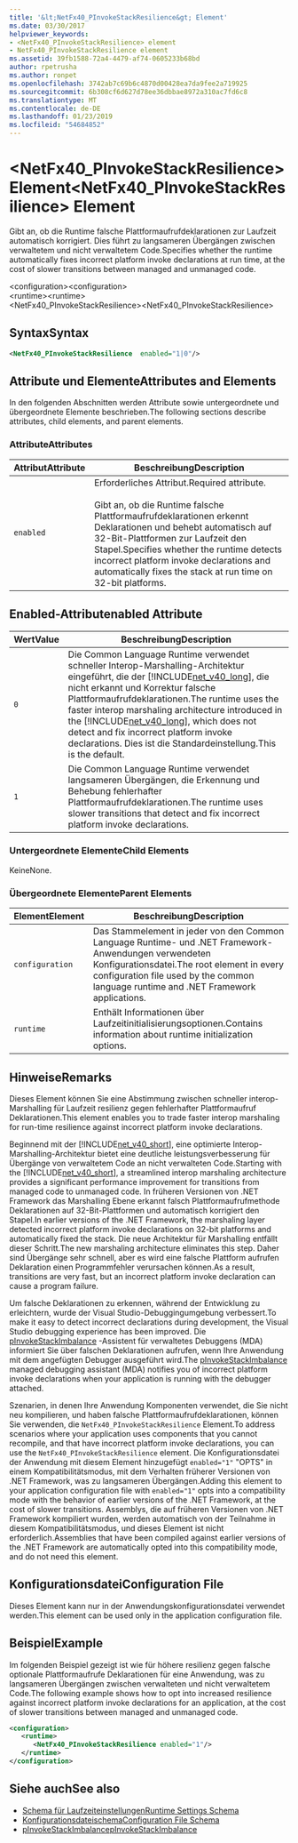 ```yaml
---
title: '&lt;NetFx40_PInvokeStackResilience&gt; Element'
ms.date: 03/30/2017
helpviewer_keywords:
- <NetFx40_PInvokeStackResilience> element
- NetFx40_PInvokeStackResilience element
ms.assetid: 39fb1588-72a4-4479-af74-0605233b68bd
author: rpetrusha
ms.author: ronpet
ms.openlocfilehash: 3742ab7c69b6c4870d00428ea7da9fee2a719925
ms.sourcegitcommit: 6b308cf6d627d78ee36dbbae8972a310ac7fd6c8
ms.translationtype: MT
ms.contentlocale: de-DE
ms.lasthandoff: 01/23/2019
ms.locfileid: "54684852"
---
```

# <a name="ltnetfx40pinvokestackresiliencegt-element"></a><span data-ttu-id="628f5-102">&lt;NetFx40_PInvokeStackResilience&gt; Element</span><span class="sxs-lookup"><span data-stu-id="628f5-102">&lt;NetFx40_PInvokeStackResilience&gt; Element</span></span>
<span data-ttu-id="628f5-103">Gibt an, ob die Runtime falsche Plattformaufrufdeklarationen zur Laufzeit automatisch korrigiert. Dies führt zu langsameren Übergängen zwischen verwaltetem und nicht verwaltetem Code.</span><span class="sxs-lookup"><span data-stu-id="628f5-103">Specifies whether the runtime automatically fixes incorrect platform invoke declarations at run time, at the cost of slower transitions between managed and unmanaged code.</span></span>  
  
 <span data-ttu-id="628f5-104">\<configuration></span><span class="sxs-lookup"><span data-stu-id="628f5-104">\<configuration></span></span>  
<span data-ttu-id="628f5-105">\<runtime></span><span class="sxs-lookup"><span data-stu-id="628f5-105">\<runtime></span></span>  
<span data-ttu-id="628f5-106"><NetFx40_PInvokeStackResilience></span><span class="sxs-lookup"><span data-stu-id="628f5-106"><NetFx40_PInvokeStackResilience></span></span>  
  
## <a name="syntax"></a><span data-ttu-id="628f5-107">Syntax</span><span class="sxs-lookup"><span data-stu-id="628f5-107">Syntax</span></span>  
  
```xml  
<NetFx40_PInvokeStackResilience  enabled="1|0"/>  
```  
  
## <a name="attributes-and-elements"></a><span data-ttu-id="628f5-108">Attribute und Elemente</span><span class="sxs-lookup"><span data-stu-id="628f5-108">Attributes and Elements</span></span>  
 <span data-ttu-id="628f5-109">In den folgenden Abschnitten werden Attribute sowie untergeordnete und übergeordnete Elemente beschrieben.</span><span class="sxs-lookup"><span data-stu-id="628f5-109">The following sections describe attributes, child elements, and parent elements.</span></span>  
  
### <a name="attributes"></a><span data-ttu-id="628f5-110">Attribute</span><span class="sxs-lookup"><span data-stu-id="628f5-110">Attributes</span></span>  
  
|<span data-ttu-id="628f5-111">Attribut</span><span class="sxs-lookup"><span data-stu-id="628f5-111">Attribute</span></span>|<span data-ttu-id="628f5-112">Beschreibung</span><span class="sxs-lookup"><span data-stu-id="628f5-112">Description</span></span>|  
|---------------|-----------------|  
|`enabled`|<span data-ttu-id="628f5-113">Erforderliches Attribut.</span><span class="sxs-lookup"><span data-stu-id="628f5-113">Required attribute.</span></span><br /><br /> <span data-ttu-id="628f5-114">Gibt an, ob die Runtime falsche Plattformaufrufdeklarationen erkennt Deklarationen und behebt automatisch auf 32-Bit-Plattformen zur Laufzeit den Stapel.</span><span class="sxs-lookup"><span data-stu-id="628f5-114">Specifies whether the runtime detects incorrect platform invoke declarations and automatically fixes the stack at run time on 32-bit platforms.</span></span>|  
  
## <a name="enabled-attribute"></a><span data-ttu-id="628f5-115">Enabled-Attribut</span><span class="sxs-lookup"><span data-stu-id="628f5-115">enabled Attribute</span></span>  
  
|<span data-ttu-id="628f5-116">Wert</span><span class="sxs-lookup"><span data-stu-id="628f5-116">Value</span></span>|<span data-ttu-id="628f5-117">Beschreibung</span><span class="sxs-lookup"><span data-stu-id="628f5-117">Description</span></span>|  
|-----------|-----------------|  
|`0`|<span data-ttu-id="628f5-118">Die Common Language Runtime verwendet schneller Interop-Marshalling-Architektur eingeführt, die der [!INCLUDE[net_v40_long](../../../../../includes/net-v40-long-md.md)], die nicht erkannt und Korrektur falsche Plattformaufrufdeklarationen.</span><span class="sxs-lookup"><span data-stu-id="628f5-118">The runtime uses the faster interop marshaling architecture introduced in the [!INCLUDE[net_v40_long](../../../../../includes/net-v40-long-md.md)], which does not detect and fix incorrect platform invoke declarations.</span></span> <span data-ttu-id="628f5-119">Dies ist die Standardeinstellung.</span><span class="sxs-lookup"><span data-stu-id="628f5-119">This is the default.</span></span>|  
|`1`|<span data-ttu-id="628f5-120">Die Common Language Runtime verwendet langsameren Übergängen, die Erkennung und Behebung fehlerhafter Plattformaufrufdeklarationen.</span><span class="sxs-lookup"><span data-stu-id="628f5-120">The runtime uses slower transitions that detect and fix incorrect platform invoke declarations.</span></span>|  
  
### <a name="child-elements"></a><span data-ttu-id="628f5-121">Untergeordnete Elemente</span><span class="sxs-lookup"><span data-stu-id="628f5-121">Child Elements</span></span>  
 <span data-ttu-id="628f5-122">Keine</span><span class="sxs-lookup"><span data-stu-id="628f5-122">None.</span></span>  
  
### <a name="parent-elements"></a><span data-ttu-id="628f5-123">Übergeordnete Elemente</span><span class="sxs-lookup"><span data-stu-id="628f5-123">Parent Elements</span></span>  
  
|<span data-ttu-id="628f5-124">Element</span><span class="sxs-lookup"><span data-stu-id="628f5-124">Element</span></span>|<span data-ttu-id="628f5-125">Beschreibung</span><span class="sxs-lookup"><span data-stu-id="628f5-125">Description</span></span>|  
|-------------|-----------------|  
|`configuration`|<span data-ttu-id="628f5-126">Das Stammelement in jeder von den Common Language Runtime- und .NET Framework-Anwendungen verwendeten Konfigurationsdatei.</span><span class="sxs-lookup"><span data-stu-id="628f5-126">The root element in every configuration file used by the common language runtime and .NET Framework applications.</span></span>|  
|`runtime`|<span data-ttu-id="628f5-127">Enthält Informationen über Laufzeitinitialisierungsoptionen.</span><span class="sxs-lookup"><span data-stu-id="628f5-127">Contains information about runtime initialization options.</span></span>|  
  
## <a name="remarks"></a><span data-ttu-id="628f5-128">Hinweise</span><span class="sxs-lookup"><span data-stu-id="628f5-128">Remarks</span></span>  
 <span data-ttu-id="628f5-129">Dieses Element können Sie eine Abstimmung zwischen schneller interop-Marshalling für Laufzeit resilienz gegen fehlerhafter Plattformaufruf Deklarationen.</span><span class="sxs-lookup"><span data-stu-id="628f5-129">This element enables you to trade faster interop marshaling for run-time resilience against incorrect platform invoke declarations.</span></span>  
  
 <span data-ttu-id="628f5-130">Beginnend mit der [!INCLUDE[net_v40_short](../../../../../includes/net-v40-short-md.md)], eine optimierte Interop-Marshalling-Architektur bietet eine deutliche leistungsverbesserung für Übergänge von verwaltetem Code an nicht verwalteten Code.</span><span class="sxs-lookup"><span data-stu-id="628f5-130">Starting with the [!INCLUDE[net_v40_short](../../../../../includes/net-v40-short-md.md)], a streamlined interop marshaling architecture provides a significant performance improvement for transitions from managed code to unmanaged code.</span></span> <span data-ttu-id="628f5-131">In früheren Versionen von .NET Framework das Marshalling Ebene erkannt falsch Plattformaufrufmethode Deklarationen auf 32-Bit-Plattformen und automatisch korrigiert den Stapel.</span><span class="sxs-lookup"><span data-stu-id="628f5-131">In earlier versions of the .NET Framework, the marshaling layer detected incorrect platform invoke declarations on 32-bit platforms and automatically fixed the stack.</span></span> <span data-ttu-id="628f5-132">Die neue Architektur für Marshalling entfällt dieser Schritt.</span><span class="sxs-lookup"><span data-stu-id="628f5-132">The new marshaling architecture eliminates this step.</span></span> <span data-ttu-id="628f5-133">Daher sind Übergänge sehr schnell, aber es wird eine falsche Plattform aufrufen Deklaration einen Programmfehler verursachen können.</span><span class="sxs-lookup"><span data-stu-id="628f5-133">As a result, transitions are very fast, but an incorrect platform invoke declaration can cause a program failure.</span></span>  
  
 <span data-ttu-id="628f5-134">Um falsche Deklarationen zu erkennen, während der Entwicklung zu erleichtern, wurde der Visual Studio-Debuggingumgebung verbessert.</span><span class="sxs-lookup"><span data-stu-id="628f5-134">To make it easy to detect incorrect declarations during development, the Visual Studio debugging experience has been improved.</span></span> <span data-ttu-id="628f5-135">Die [pInvokeStackImbalance](../../../../../docs/framework/debug-trace-profile/pinvokestackimbalance-mda.md) -Assistent für verwaltetes Debuggens (MDA) informiert Sie über falschen Deklarationen aufrufen, wenn Ihre Anwendung mit dem angefügten Debugger ausgeführt wird.</span><span class="sxs-lookup"><span data-stu-id="628f5-135">The [pInvokeStackImbalance](../../../../../docs/framework/debug-trace-profile/pinvokestackimbalance-mda.md) managed debugging assistant (MDA) notifies you of incorrect platform invoke declarations when your application is running with the debugger attached.</span></span>  
  
 <span data-ttu-id="628f5-136">Szenarien, in denen Ihre Anwendung Komponenten verwendet, die Sie nicht neu kompilieren, und haben falsche Plattformaufrufdeklarationen, können Sie verwenden, die `NetFx40_PInvokeStackResilience` Element.</span><span class="sxs-lookup"><span data-stu-id="628f5-136">To address scenarios where your application uses components that you cannot recompile, and that have incorrect platform invoke declarations, you can use the `NetFx40_PInvokeStackResilience` element.</span></span> <span data-ttu-id="628f5-137">Die Konfigurationsdatei der Anwendung mit diesem Element hinzugefügt `enabled="1"` "OPTS" in einem Kompatibilitätsmodus, mit dem Verhalten früherer Versionen von .NET Framework, was zu langsameren Übergängen.</span><span class="sxs-lookup"><span data-stu-id="628f5-137">Adding this element to your application configuration file with `enabled="1"` opts into a compatibility mode with the behavior of earlier versions of the .NET Framework, at the cost of slower transitions.</span></span> <span data-ttu-id="628f5-138">Assemblys, die auf früheren Versionen von .NET Framework kompiliert wurden, werden automatisch von der Teilnahme in diesem Kompatibilitätsmodus, und dieses Element ist nicht erforderlich.</span><span class="sxs-lookup"><span data-stu-id="628f5-138">Assemblies that have been compiled against earlier versions of the .NET Framework are automatically opted into this compatibility mode, and do not need this element.</span></span>  
  
## <a name="configuration-file"></a><span data-ttu-id="628f5-139">Konfigurationsdatei</span><span class="sxs-lookup"><span data-stu-id="628f5-139">Configuration File</span></span>  
 <span data-ttu-id="628f5-140">Dieses Element kann nur in der Anwendungskonfigurationsdatei verwendet werden.</span><span class="sxs-lookup"><span data-stu-id="628f5-140">This element can be used only in the application configuration file.</span></span>  
  
## <a name="example"></a><span data-ttu-id="628f5-141">Beispiel</span><span class="sxs-lookup"><span data-stu-id="628f5-141">Example</span></span>  
 <span data-ttu-id="628f5-142">Im folgenden Beispiel gezeigt ist wie für höhere resilienz gegen falsche optionale Plattformaufrufe Deklarationen für eine Anwendung, was zu langsameren Übergängen zwischen verwalteten und nicht verwaltetem Code.</span><span class="sxs-lookup"><span data-stu-id="628f5-142">The following example shows how to opt into increased resilience against incorrect platform invoke declarations for an application, at the cost of slower transitions between managed and unmanaged code.</span></span>  
  
```xml  
<configuration>  
   <runtime>  
      <NetFx40_PInvokeStackResilience enabled="1"/>  
   </runtime>  
</configuration>  
```  
  
## <a name="see-also"></a><span data-ttu-id="628f5-143">Siehe auch</span><span class="sxs-lookup"><span data-stu-id="628f5-143">See also</span></span>
- [<span data-ttu-id="628f5-144">Schema für Laufzeiteinstellungen</span><span class="sxs-lookup"><span data-stu-id="628f5-144">Runtime Settings Schema</span></span>](../../../../../docs/framework/configure-apps/file-schema/runtime/index.md)
- [<span data-ttu-id="628f5-145">Konfigurationsdateischema</span><span class="sxs-lookup"><span data-stu-id="628f5-145">Configuration File Schema</span></span>](../../../../../docs/framework/configure-apps/file-schema/index.md)
- [<span data-ttu-id="628f5-146">pInvokeStackImbalance</span><span class="sxs-lookup"><span data-stu-id="628f5-146">pInvokeStackImbalance</span></span>](../../../../../docs/framework/debug-trace-profile/pinvokestackimbalance-mda.md)
